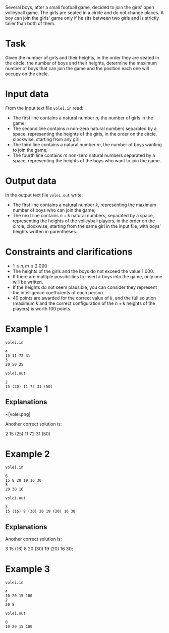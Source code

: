 Several boys, after a small football game, decided to join the girls' open volleyball game. The girls are seated in a circle and do not change places. A boy can join the girls' game only if he sits between two girls and is strictly taller than both of them.

# Task

Given the number of girls and their heights, in the order they are seated in the circle, the number of boys and their heights, determine the maximum number of boys that can join the game and the position each one will occupy on the circle.

# Input data

From the input text file `volei.in` read:

- The first line contains a natural number $n$, the number of girls in the game;
- The second line contains $n$ non-zero natural numbers separated by a space, representing the heights of the girls, in the order on the circle, clockwise, starting from any girl;
- The third line contains a natural number $m$, the number of boys wanting to join the game;
- The fourth line contains $m$ non-zero natural numbers separated by a space, representing the heights of the boys who want to join the game.

# Output data

In the output text file `volei.out` write:

- The first line contains a natural number $k$, representing the maximum number of boys who can join the game;
- The next line contains $n + k$ natural numbers, separated by a space, representing the heights of the volleyball players, in the order on the circle, clockwise, starting from the same girl in the input file, with boys' heights written in parentheses.

# Constraints and clarifications

* $1 \leq n, m \leq 2 \ 000$
* The heights of the girls and the boys do not exceed the value $1\ 000$.
* If there are multiple possibilities to insert $k$ boys into the game, only one will be written.
* If the heights do not seem plausible, you can consider they represent the intelligence coefficients of each person.
* 40 points are awarded for the correct value of $k$, and the full solution (maximum $k$ and the correct configuration of the $n + k$ heights of the players) is worth 100 points.

# Example 1

`volei.in`
```
4
15 11 72 31
3
20 50 25
```

`volei.out`
```
2
15 (20) 11 72 31 (50)
```

## Explanations

~[volei.png]

Another correct solution is:

$2$
$15 \ (25) \ 11 \ 72 \ 31 \ (50)$

# Example 2

`volei.in`
```
6
15 8 20 19 16 30
3
20 30 16
```

`volei.out`
```
3
15 (16) 8 (30) 20 19 (20) 16 30
```

## Explanations

Another correct solution is:

$3$
$15 \ (16) \ 8 \ 20 \ (30) \ 19 \ (20) \ 16 \ 30$;

# Example 3

`volei.in`
```
4
10 20 15 100
2
20 8
```

`volei.out`
```
0
10 20 15 100
```
